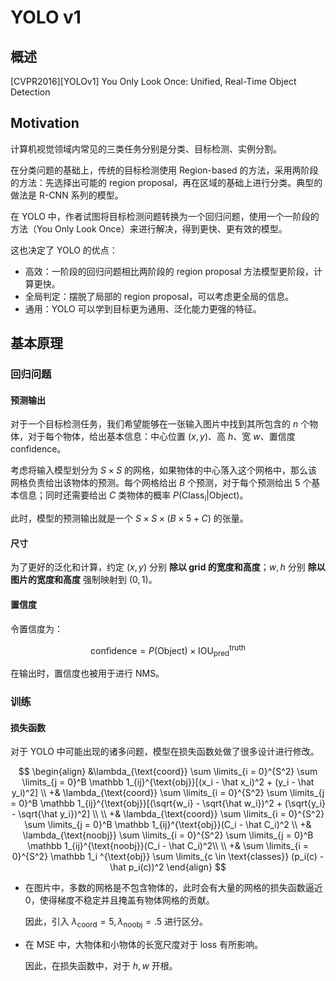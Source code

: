 # YOLO v1

## 概述

[CVPR2016][YOLOv1] You Only Look Once: Unified, Real-Time Object Detection


## Motivation

计算机视觉领域内常见的三类任务分别是分类、目标检测、实例分割。

在分类问题的基础上，传统的目标检测使用 Region-based 的方法，采用两阶段的方法：先选择出可能的 region proposal，再在区域的基础上进行分类。典型的做法是 R-CNN 系列的模型。

在 YOLO 中，作者试图将目标检测问题转换为一个回归问题，使用一个一阶段的方法（You Only Look Once）来进行解决，得到更快、更有效的模型。

这也决定了 YOLO 的优点：

- 高效：一阶段的回归问题相比两阶段的 region proposal 方法模型更阶段，计算更快。
- 全局判定：摆脱了局部的 region proposal，可以考虑更全局的信息。
- 通用：YOLO 可以学到目标更为通用、泛化能力更强的特征。



## 基本原理

### 回归问题

#### 预测输出

对于一个目标检测任务，我们希望能够在一张输入图片中找到其所包含的 $n$ 个物体，对于每个物体，给出基本信息：中心位置 $(x, y)$、高 $h$、宽 $w$、置信度 $\text{confidence}$。

考虑将输入模型划分为 $S \times S$ 的网格，如果物体的中心落入这个网格中，那么该网格负责给出该物体的预测。每个网格给出 $B$ 个预测，对于每个预测给出 $5$ 个基本信息；同时还需要给出 $C$ 类物体的概率 $P(\text{Class}_i | \text{Object})$。

此时，模型的预测输出就是一个 $S \times S \times (B \times 5 + C)$ 的张量。



#### 尺寸

为了更好的泛化和计算，约定 $(x, y)$ 分别 **除以 grid 的宽度和高度**；$w, h$ 分别 **除以图片的宽度和高度** 强制映射到 $(0, 1)$。



#### 置信度

令置信度为：

$$
\text{confidence} = P(\text{Object}) \times \text{IOU}_{\text{pred}}^{\text{truth}}
$$

在输出时，置信度也被用于进行 NMS。



### 训练

#### 损失函数

对于 YOLO 中可能出现的诸多问题，模型在损失函数处做了很多设计进行修改。

$$
\begin{align}
&\lambda_{\text{coord}} \sum \limits_{i = 0}^{S^2} \sum \limits_{j = 0}^B \mathbb 1_{ij}^{\text{obj}}[(x_i - \hat x_i)^2 + (y_i - \hat y_i)^2] \\
+& \lambda_{\text{coord}} \sum \limits_{i = 0}^{S^2} \sum \limits_{j = 0}^B \mathbb 1_{ij}^{\text{obj}}[(\sqrt{w_i} - \sqrt{\hat w_i})^2 + (\sqrt{y_i} - \sqrt{\hat y_i})^2] \\ \\
+& \lambda_{\text{coord}} \sum \limits_{i = 0}^{S^2} \sum \limits_{j = 0}^B \mathbb 1_{ij}^{\text{obj}}(C_i - \hat C_i)^2 \\
+& \lambda_{\text{noobj}} \sum \limits_{i = 0}^{S^2} \sum \limits_{j = 0}^B \mathbb 1_{ij}^{\text{noobj}}(C_i - \hat C_i)^2\\ \\
+& \sum \limits_{i = 0}^{S^2} \mathbb 1_i ^{\text{obj}} \sum \limits_{c \in \text{classes}} (p_i(c) - \hat p_i(c))^2
\end{align}
$$

- 在图片中，多数的网格是不包含物体的，此时会有大量的网格的损失函数逼近 $0$，使得梯度不稳定并且掩盖有物体网格的贡献。

  因此，引入 $\lambda_\text{coord}=5, \lambda_{\text{noobj}} = .5$  进行区分。

- 在 MSE 中，大物体和小物体的长宽尺度对于 loss 有所影响。

  因此，在损失函数中，对于 $h, w$ 开根。